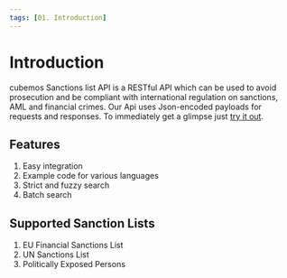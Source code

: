 ```yaml
---
tags: [01. Introduction]
---
```


# Introduction

cubemos Sanctions list API is a RESTful API which can be used to avoid prosecution and be compliant with international regulation on sanctions, AML and financial crimes.
Our Api uses Json-encoded payloads for requests and responses. To immediately get a glimpse just [try it out](). 

## Features

1. Easy integration
2. Example code for various languages
3. Strict and fuzzy search 
4. Batch search 

## Supported Sanction Lists

1. EU Financial Sanctions List
2. UN Sanctions List
3. Politically Exposed Persons

